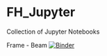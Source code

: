 # FH_Jupyter
Collection of Jupyter Notebooks

Frame - Beam
[![Binder](https://mybinder.org/badge_logo.svg)](https://mybinder.org/v2/gh/AIztok/FH_Jupyter/main?labpath=FH_SBB_FEM_Example.ipynb)
